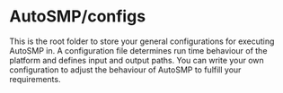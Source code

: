 # AutoSMP/configs
This is the root folder to store your general configurations for executing AutoSMP in.
A configuration file determines run time behaviour of the platform and defines input and output paths.
You can write your own configuration to adjust the behaviour of AutoSMP to fulfill your requirements.

##
